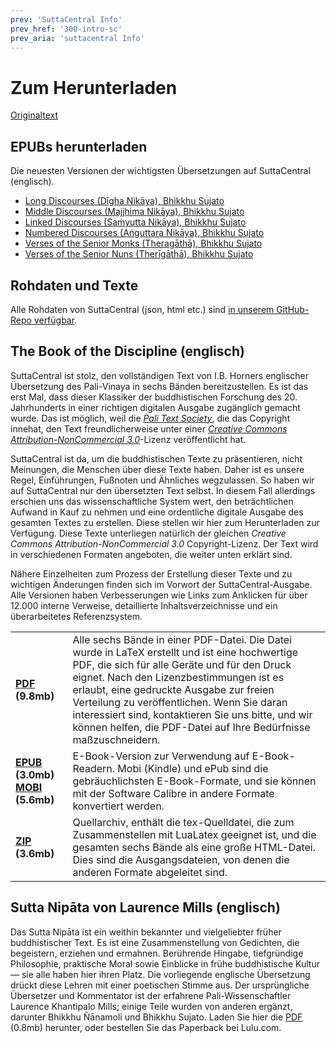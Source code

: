 ```yaml
---
prev: 'SuttaCentral Info'
prev_href: '300-intro-sc'
prev_aria: 'suttacentral Info'
---
```

# Zum Herunterladen
<a href="https://suttacentral.net/downloads" target="_blank">Originaltext</a>

## EPUBs herunterladen

Die neuesten Versionen der wichtigsten Übersetzungen auf SuttaCentral (englisch).

* [Long Discourses (Dīgha Nikāya), Bhikkhu Sujato](https://suttacentral.net/api/ebook/dn_en_sujato.epub)  
* [Middle Discourses (Majjhima Nikāya), Bhikkhu Sujato](https://suttacentral.net/api/ebook/mn_en_sujato.epub)  
* [Linked Discourses (Saṁyutta Nikāya), Bhikkhu Sujato](https://suttacentral.net/api/ebook/sn_en_sujato.epub)  
* [Numbered Discourses (Aṅguttara Nikāya), Bhikkhu Sujato](https://suttacentral.net/api/ebook/an_en_sujato.epub)  
* [Verses of the Senior Monks (Theragāthā), Bhikkhu Sujato](https://suttacentral.net/api/ebook/thag_en_sujato.epub)  
* [Verses of the Senior Nuns (Therīgāthā), Bhikkhu Sujato](https://suttacentral.net/api/ebook/thig_en_sujato.epub)

## Rohdaten und Texte

Alle Rohdaten von SuttaCentral (json, html etc.) sind [in unserem GitHub-Repo verfügbar](https://github.com/suttacentral/).

## The Book of the Discipline (englisch)

SuttaCentral ist stolz, den vollständigen Text von I.B. Horners englischer Übersetzung des Pali-Vinaya in sechs Bänden bereitzustellen. Es ist das erst Mal, dass dieser Klassiker der buddhistischen Forschung des 20. Jahrhunderts in einer richtigen digitalen Ausgabe zugänglich gemacht wurde. Das ist möglich, weil die [*Pali Text Society*](http://www.palitext.com/), die das Copyright innehat, den Text freundlicherweise unter einer [*Creative Commons Attribution-NonCommercial 3.0*](https://creativecommons.org/licenses/by-nc/3.0/)-Lizenz veröffentlicht hat.

SuttaCentral ist da, um die buddhistischen Texte zu präsentieren, nicht Meinungen, die Menschen über diese Texte haben. Daher ist es unsere Regel, Einführungen, Fußnoten und Ähnliches wegzulassen. So haben wir auf SuttaCentral nur den übersetzten Text selbst. In diesem Fall allerdings erschien uns das wissenschaftliche System wert, den beträchtlichen Aufwand in Kauf zu nehmen und eine ordentliche digitale Ausgabe des gesamten Textes zu erstellen. Diese stellen wir hier zum Herunterladen zur Verfügung. Diese Texte unterliegen natürlich der gleichen *Creative Commons Attribution-NonCommercial 3.0* Copyright-Lizenz. Der Text wird in verschiedenen Formaten angeboten, die weiter unten erklärt sind.

Nähere Einzelheiten zum Prozess der Erstellung dieser Texte und zu wichtigen Änderungen finden sich im Vorwort der SuttaCentral-Ausgabe. Alle Versionen haben Verbesserungen wie Links zum Anklicken für über 12.000 interne Verweise, detaillierte Inhaltsverzeichnisse und ein überarbeitetes Referenzsystem.

<table>
<tr>
	<td><b><a href="https://github.com/suttacentral/suttacentral-files/blob/master/Book_of_the_Discipline.pdf?raw=true">PDF</a> (9.8mb)</b>	</td>
<td>Alle sechs Bände in einer PDF-Datei. Die Datei wurde in LaTeX erstellt und ist eine hochwertige PDF, die sich für alle Geräte und für den Druck eignet. Nach den Lizenzbestimmungen ist es erlaubt, eine gedruckte Ausgabe zur freien Verteilung zu veröffentlichen. Wenn Sie daran interessiert sind, kontaktieren Sie uns bitte, und wir können helfen, die PDF-Datei auf Ihre Bedürfnisse maßzuschneidern.</td></tr>
<tr>
	<td><b><a href="https://github.com/suttacentral/suttacentral-files/blob/master/Book_of_the_Discipline.epub?raw=true">EPUB</a> (3.0mb)</b>
<b><a href ="https://github.com/suttacentral/suttacentral-files/blob/master/Book_of_the_Discipline.mobi?raw=true">MOBI</a> (5.6mb)</b>	</td>
<td>E-Book-Version zur Verwendung auf E-Book-Readern. Mobi (Kindle) und ePub sind die gebräuchlichsten E-Book-Formate, und sie können mit der Software Calibre in andere Formate konvertiert werden.</td></tr>
<tr>
	<td><b><a href ="https://github.com/suttacentral/suttacentral-files/blob/master/Book_of_the_Discipline_source.zip?raw=true">ZIP</a> (3.6mb)</b>	</td>
<td>Quellarchiv, enthält die tex-Quelldatei, die zum Zusammenstellen mit LuaLatex geeignet ist, und die gesamten sechs Bände als eine große HTML-Datei. Dies sind die Ausgangsdateien, von denen die anderen Formate abgeleitet sind.</td></tr>
</table>

## Sutta Nipāta von Laurence Mills (englisch)

Das Sutta Nipāta ist ein weithin bekannter und vielgeliebter früher buddhistischer Text. Es ist eine Zusammenstellung von Gedichten, die begeistern, erziehen und ermahnen. Berührende Hingabe, tiefgründige Philosophie, praktische Moral sowie Einblicke in frühe buddhistische Kultur — sie alle haben hier ihren Platz. Die vorliegende englische Übersetzung drückt diese Lehren mit einer poetischen Stimme aus. Der ursprüngliche Übersetzer und Kommentator ist der erfahrene Pali-Wissenschaftler Laurence Khantipalo Mills; einige Teile wurden von anderen ergänzt, darunter Bhikkhu Ñānamoli und Bhikkhu Sujato. Laden Sie hier die [PDF](https://github.com/suttacentral/suttacentral-files/blob/master/snp.pdf?raw=true) (0.8mb) herunter, oder bestellen Sie das Paperback bei Lulu.com.
